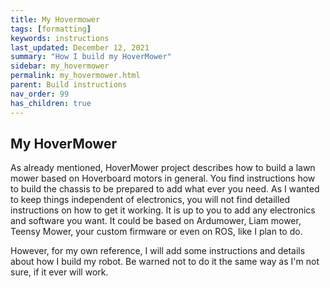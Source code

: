 ```yaml
---
title: My Hovermower
tags: [formatting]
keywords: instructions
last_updated: December 12, 2021
summary: "How I build my HoverMower"
sidebar: my_hovermower
permalink: my_hovermower.html
parent: Build instructions
nav_order: 99
has_children: true
---
```

## My HoverMower
As already mentioned, HoverMower project describes how to build a lawn mower based on Hoverboard motors in general. You find instructions how to 
build the chassis to be prepared to add what ever you need. As I wanted to keep things independent of electronics, you will not find detailled instructions
on how to get it working. It is up to you to add any electronics and software you want. It could be based on Ardumower, Liam mower, Teensy Mower, your custom
firmware or even on ROS, like I plan to do.

However, for my own reference, I will add some instructions and details about how I build my robot. Be warned not to do it the same way as I'm not sure, if it
ever will work.

